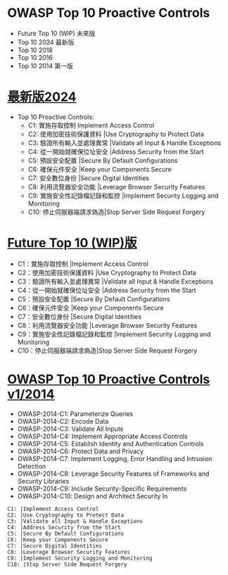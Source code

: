 # OWASP Top 10 Proactive Controls
- Future Top 10 (WIP) 未來版
- Top 10 2024 最新版
- Top 10 2018
- Top 10 2016
- Top 10 2014 第一版
# [最新版2024](https://top10proactive.owasp.org/archive/2024/)
- Top 10 Proactive Controls:
  - C1: 實施存取控制 Implement Access Control
  - C2: 使用加密技術保護資料 |Use Cryptography to Protect Data
  - C3: 驗證所有輸入並處理異常 |Validate all Input & Handle Exceptions
  - C4: 從一開始就確保位址安全 |Address Security from the Start
  - C5: 預設安全配置 |Secure By Default Configurations
  - C6: 確保元件安全 |Keep your Components Secure
  - C7: 安全數位身份 |Secure Digital Identities
  - C8: 利用流覽器安全功能 |Leverage Browser Security Features
  - C9: 實施安全性記錄檔記錄和監控  |Implement Security Logging and Monitoring
  - C10: 停止伺服器端請求偽造|Stop Server Side Request Forgery

# [Future Top 10 (WIP)版](https://top10proactive.owasp.org/)
- C1：實施存取控制 |Implement Access Control
- C2：使用加密技術保護資料 |Use Cryptography to Protect Data
- C3：驗證所有輸入並處理異常 |Validate all Input & Handle Exceptions
- C4：從一開始就確保位址安全 |Address Security from the Start
- C5：預設安全配置 |Secure By Default Configurations
- C6：確保元件安全 |Keep your Components Secure
- C7：安全數位身份 |Secure Digital Identities
- C8：利用流覽器安全功能 |Leverage Browser Security Features
- C9：實施安全性記錄檔記錄和監控  |Implement Security Logging and Monitoring
- C10：停止伺服器端請求偽造|Stop Server Side Request Forgery

# [OWASP Top 10 Proactive Controls v1/2014]()
- OWASP-2014-C1: Parameterize Queries
- OWASP-2014-C2: Encode Data
- OWASP-2014-C3: Validate All Inputs
- OWASP-2014-C4: Implement Appropriate Access Controls
- OWASP-2014-C5: Establish Identity and Authentication Controls
- OWASP-2014-C6: Protect Data and Privacy
- OWASP-2014-C7: Implement Logging, Error Handling and Intrusion Detection
- OWASP-2014-C8: Leverage Security Features of Frameworks and Security Libraries
- OWASP-2014-C9: Include Security-Specific Requirements
- OWASP-2014-C10: Design and Architect Security In

```
C1: |Implement Access Control
C2: |Use Cryptography to Protect Data
C3: |Validate all Input & Handle Exceptions
C4: |Address Security from the Start
C5: |Secure By Default Configurations
C6: |Keep your Components Secure
C7: |Secure Digital Identities
C8: |Leverage Browser Security Features
C9: |Implement Security Logging and Monitoring
C10: |Stop Server Side Request Forgery
```
